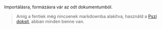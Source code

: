 Importálásra, formázásra vár az odt dokumentumból.

> Amíg a fentiek még nincsenek markdownba alakítva, használd a [Pszí doksit](https://github.com/kaktusztea/km100/blob/master/km100_06_pszi.pdf?raw=true), abban minden benne van.
